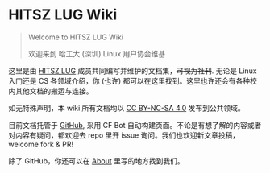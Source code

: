 # HITSZ LUG Wiki
> Welcome to HITSZ LUG Wiki
> 
> 欢迎来到 哈工大 (深圳) Linux 用户协会维基 

这里是由 [HITSZ LUG](./about.md) 成员共同编写并维护的文档集，~~可视为社刊~~. 无论是 Linux 入门还是 CS 各领域介绍，你 (也许) 都可以在这里找到。这里也许还会有各种校内其他文档的搬运与连接。

如无特殊声明，本 wiki 所有文档均以 [CC BY-NC-SA 4.0](https://creativecommons.org/licenses/by-nc-sa/4.0/deed.zh) 发布到公共领域。

目前文档托管于 [GitHub](https://github.com/hitszlug/wiki), 采用 CF Bot 自动构建页面。不论是有想了解的内容或者对内容有疑问，都欢迎去 repo 里开 issue 询问。我们也欢迎新文章投稿，welcome fork & PR!

除了 GitHub，你还可以在 [About](./about.md) 里写的地方找到我们。